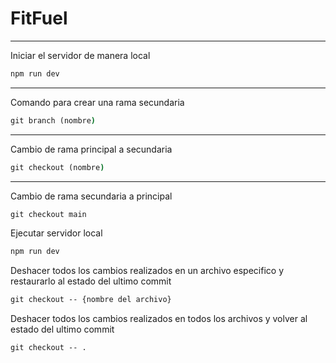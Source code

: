# FitFuel

----

Iniciar el servidor de manera local

```cmd
npm run dev
```
----

Comando para crear una rama secundaria

```cmd
git branch (nombre)
```

---

Cambio de rama principal a secundaria
```cmd
git checkout (nombre)
```

---
Cambio de rama secundaria a principal
```cmd
git checkout main
```
Ejecutar servidor local
```cmd
npm run dev
```
Deshacer todos los cambios realizados en un archivo especifico y restaurarlo al estado del ultimo commit
```cmd
git checkout -- {nombre del archivo}
```
Deshacer todos los cambios realizados en todos los archivos y volver al estado del ultimo commit
```cmd
git checkout -- .
```